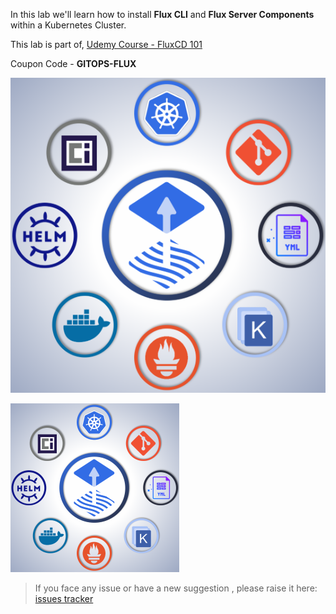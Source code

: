 

In this lab we'll learn how to install **Flux CLI** and **Flux Server Components** within a Kubernetes Cluster.

This lab is part of,
[Udemy Course - FluxCD 101](https://www.udemy.com/course/gitops-flux)

Coupon Code - **GITOPS-FLUX**

<a href="https://www.udemy.com/course/gitops-flux"><img src="./kc-2.png"></a>

<a href="https://www.udemy.com/course/gitops-flux"><img src="./kc.png"></a>

> If you face any issue or have a new suggestion , please raise it here: [issues tracker](https://github.com/sidd-harth/fluxcd-tracker/issues)
